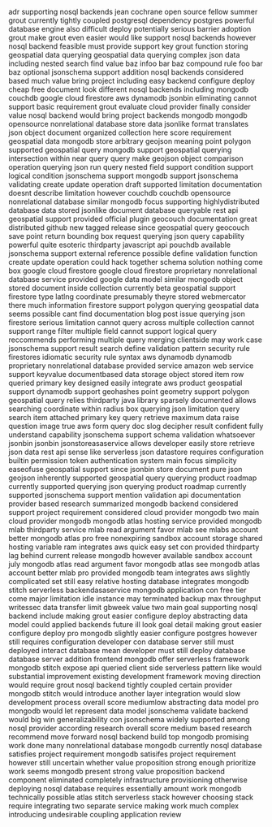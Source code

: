 adr supporting nosql backends jean cochrane open source fellow summer grout currently tightly coupled postgresql dependency postgres powerful database engine also difficult deploy potentially serious barrier adoption grout make grout even easier would like support nosql backends however nosql backend feasible must provide support key grout function storing geospatial data querying geospatial data querying complex json data including nested search find value baz infoo bar baz compound rule foo bar baz optional jsonschema support addition nosql backends considered based much value bring project including easy backend configure deploy cheap free document look different nosql backends including mongodb couchdb google cloud firestore aws dynamodb jsonbin eliminating cannot support basic requirement grout evaluate cloud provider finally consider value nosql backend would bring project backends mongodb mongodb opensource nonrelational database store data jsonlike format translates json object document organized collection here score requirement geospatial data mongodb store arbitrary geojson meaning point polygon supported geospatial query mongodb support geospatial querying intersection within near query query make geojson object comparison operation querying json run query nested field support condition support logical condition jsonschema support mongodb support jsonschema validating create update operation draft supported limitation documentation doesnt describe limitation however couchdb couchdb opensource nonrelational database similar mongodb focus supporting highlydistributed database data stored jsonlike document database queryable rest api geospatial support provided official plugin geocouch documentation great distributed github new tagged release since geospatial query geocouch save point return bounding box request querying json query capability powerful quite esoteric thirdparty javascript api pouchdb available jsonschema support external reference possible define validation function create update operation could hack together schema solution nothing come box google cloud firestore google cloud firestore proprietary nonrelational database service provided google data model similar mongodb object stored document inside collection currently beta geospatial support firestore type latlng coordinate presumably theyre stored webmercator there much information firestore support polygon querying geospatial data seems possible cant find documentation blog post issue querying json firestore serious limitation cannot query across multiple collection cannot support range filter multiple field cannot support logical query reccommends performing multiple query merging clientside may work case jsonschema support result search define validation pattern security rule firestores idiomatic security rule syntax aws dynamodb dynamodb proprietary nonrelational database provided service amazon web service support keyvalue documentbased data storage object stored item row queried primary key designed easily integrate aws product geospatial support dynamodb support geohashes point geometry support polygon geospatial query relies thirdparty java library sparsely documented allows searching coordinate within radius box querying json limitation query search item attached primary key query retrieve maximum data raise question image true aws form query doc slog decipher result confident fully understand capability jsonschema support schema validation whatsoever jsonbin jsonbin jsonstoreasaservice allows developer easily store retrieve json data rest api sense like serverless json datastore requires configuration builtin permission token authentication system main focus simplicity easeofuse geospatial support since jsonbin store document pure json geojson inherently supported geospatial query querying product roadmap currently supported querying json querying product roadmap currently supported jsonschema support mention validation api documentation provider based research summarized mongodb backend considered support project requirement considered cloud provider mongodb two main cloud provider mongodb mongodb atlas hosting service provided mongodb mlab thirdparty service mlab read argument favor mlab see mlabs account better mongodb atlas pro free nonexpiring sandbox account storage shared hosting variable ram integrates aws quick easy set con provided thirdparty lag behind current release mongodb however available sandbox account july mongodb atlas read argument favor mongodb atlas see mongodb atlas account better mlab pro provided mongodb team integrates aws slightly complicated set still easy relative hosting database integrates mongodb stitch serverless backendasaservice mongodb application con free tier come major limitation idle instance may terminated backup max throughput writessec data transfer limit gbweek value two main goal supporting nosql backend include making grout easier configure deploy abstracting data model could applied backends future ill look goal detail making grout easier configure deploy pro mongodb slightly easier configure postgres however still requires configuration developer con database server still must deployed interact database mean developer must still deploy database database server addition frontend mongodb offer serverless framework mongodb stitch expose api queried client side serverless pattern like would substantial improvement existing development framework moving direction would require grout nosql backend tightly coupled certain provider mongodb stitch would introduce another layer integration would slow development process overall score mediumlow abstracting data model pro mongodb would let represent data model jsonschema validate backend would big win generalizability con jsonschema widely supported among nosql provider according research overall score medium based research recommend move forward nosql backend build top mongodb promising work done many nonrelational database mongodb currently nosql database satisfies project requirement mongodb satisifes project requirement however still uncertain whether value proposition strong enough prioritize work seems mongodb present strong value proposition backend component eliminated completely infrastructure provisioning otherwise deploying nosql database requires essentially amount work mongodb technically possible atlas stitch serverless stack however choosing stack require integrating two separate service making work much complex introducing undesirable coupling application review
